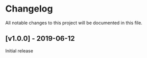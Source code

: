 # Changelog
All notable changes to this project will be documented in this file.

<a name="v1.0.0"></a>
## [v1.0.0] - 2019-06-12

Initial release
